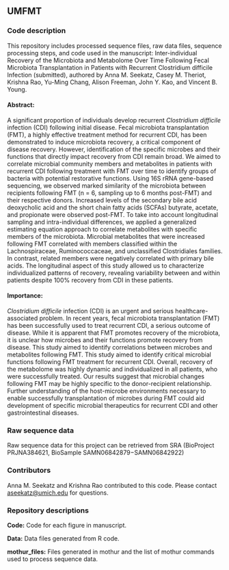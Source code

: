 ## UMFMT

### Code description

This repository includes processed sequence files, raw data files, sequence processing steps, and code used in the manuscript: Inter-individual Recovery of the Microbiota and Metabolome Over Time Following Fecal Microbiota Transplantation in Patients with Recurrent Clostridium difficile Infection (submitted), authored by Anna M. Seekatz, Casey M. Theriot, Krishna Rao, Yu-Ming Chang, Alison Freeman, John Y. Kao, and Vincent B. Young.

#### Abstract:

A significant proportion of individuals develop recurrent *Clostridium difficile* infection (CDI) following initial disease. Fecal microbiota transplantation (FMT), a highly effective treatment method for recurrent CDI, has been demonstrated to induce microbiota recovery, a critical component of disease recovery. However, identification of the specific microbes and their functions that directly impact recovery from CDI remain broad. We aimed to correlate microbial community members and metabolites in patients with recurrent CDI following treatment with FMT over time to identify groups of bacteria with potential restorative functions. Using 16S rRNA gene-based sequencing, we observed marked similarity of the microbiota between recipients following FMT (n = 6, sampling up to 6 months post-FMT) and their respective donors. Increased levels of the secondary bile acid deoxycholic acid and the short chain fatty acids (SCFAs) butyrate, acetate, and propionate were observed post-FMT. To take into account longitudinal sampling and intra-individual differences, we applied a generalized estimating equation approach to correlate metabolites with specific members of the microbiota. Microbial metabolites that were increased following FMT correlated with members classified within the Lachnospiraceae, Ruminococcaceae, and unclassified Clostridiales families. In contrast, related members were negatively correlated with primary bile acids. The longitudinal aspect of this study allowed us to characterize individualized patterns of recovery, revealing variability between and within patients despite 100% recovery from CDI in these patients.

#### Importance:

*Clostridium difficile* infection (CDI) is an urgent and serious healthcare-associated problem. In recent years, fecal microbiota transplantation (FMT) has been successfully used to treat recurrent CDI, a serious outcome of disease. While it is apparent that FMT promotes recovery of the microbiota, it is unclear how microbes and their functions promote recovery from disease. This study aimed to identify correlations between microbes and metabolites following FMT. This study aimed to identify critical microbial functions following FMT treatment for recurrent CDI. Overall, recovery of the metabolome was highly dynamic and individualized in all patients, who were successfully treated. Our results suggest that microbial changes following FMT may be highly specific to the donor-recipient relationship. Further understanding of the host-microbe environments necessary to enable successfully transplantation of microbes during FMT could aid development of specific microbial therapeutics for recurrent CDI and other gastrointestinal diseases.

### Raw sequence data

Raw sequence data for this project can be retrieved from SRA (BioProject PRJNA384621, BioSample SAMN06842879−SAMN06842922)

### Contributors

Anna M. Seekatz and Krishna Rao contributed to this code. Please contact aseekatz@umich.edu for questions.

### Repository descriptions

**Code:** Code for each figure in manuscript.

**Data:** Data files generated from R code.

**mothur_files:** Files generated in mothur and the list of mothur commands used to process sequence data.

